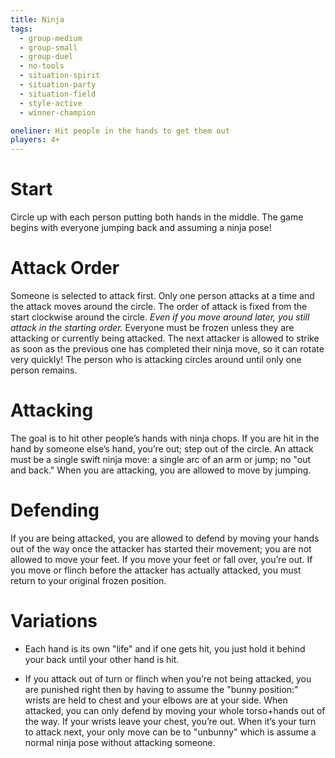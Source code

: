 ```yaml
---
title: Ninja
tags:
  - group-medium
  - group-small
  - group-duel
  - no-tools
  - situation-spirit
  - situation-party
  - situation-field
  - style-active
  - winner-champion

oneliner: Hit people in the hands to get them out
players: 4+
---
```

# Start

Circle up with each person putting both hands in the middle. The game begins
with everyone jumping back and assuming a ninja pose!

# Attack Order

Someone is selected to attack first. Only one person attacks at a time and the
attack moves around the circle. The order of attack is fixed from the start
clockwise around the circle. _Even if you move around later, you still attack in
the starting order._ Everyone must be frozen unless they are attacking or
currently being attacked. The next attacker is allowed to strike as soon as the
previous one has completed their ninja move, so it can rotate very quickly! The
person who is attacking circles around until only one person remains.

# Attacking

The goal is to hit other people’s hands with ninja chops. If you are hit in the
hand by someone else’s hand, you’re out; step out of the circle. An attack must
be a single swift ninja move: a single arc of an arm or jump; no "out and back."
When you are attacking, you are allowed to move by jumping.

# Defending

If you are being attacked, you are allowed to defend by moving your hands out of
the way once the attacker has started their movement; you are not allowed to
move your feet. If you move your feet or fall over, you’re out. If you move or
flinch before the attacker has actually attacked, you must return to your
original frozen position.

# Variations

- Each hand is its own "life" and if one gets hit, you just hold it behind your
  back until your other hand is hit.

- If you attack out of turn or flinch when you’re not being attacked, you are
  punished right then by having to assume the "bunny position:" wrists are held
  to chest and your elbows are at your side. When attacked, you can only defend
  by moving your whole torso+hands out of the way. If your wrists leave your
  chest, you’re out. When it’s your turn to attack next, your only move can be
  to "unbunny" which is assume a normal ninja pose without attacking someone.
